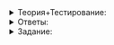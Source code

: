 <details>
<summary>Теория+Тестирование:</summary>

# mutex и lock_guard

Разберёмся, как быть с классом  `Account`  и его методом  `TrySpend`, если хочется вызывать его параллельно из разных потоков, но не порождать состояния гонки. Вспомним, как выглядит этот метод, и задумаемся, чего дополнительно мы от него ждём:

```cpp
bool Account::TrySpend(int plan) {
    if (value_ < plan) {
        return false;
    } else {
        value_ -= plan;
        return true;
    }
}

```

Во-первых, хочется защититься от одновременного выполнения вычитания разными потоками. Во-вторых, нужно, чтобы между проверкой условия и последующим действием никто не поменял  `value_`.

Проще говоря, надо запретить нескольким потокам одновременно выполнять тело этого метода. Области программы, в которые нельзя заходить нескольким потокам, называются критическими секциями. Сейчас вы узнаете, как это организовать.

Критическая секция контролируется специальным объектом — мьютексом. Одна критическая секция — один мьютекс. Работает он следующим образом.

1.  Подключите библиотеку  `<mutex>`.
2.  Создайте объект  `mutex m;`, соответствующий конкретной критической секции. Этот объект должен быть общим для всех потоков, которые в неё заходят.
3.  Перед входом в критическую секцию захватите блокировку вызовом  `m.lock();`. Если блокировка уже захвачена — как правило, другим потоком — метод  `lock`  не завершится, пока мьютекс не освободится.
4.  При выходе из критической секции отпустите блокировку вызовом  `m.unlock();`. Этот метод не будет ничего ожидать, зато в результате другой ожидающий освобождения поток сможет взять блокировку.

Если каждый поток будет вести себя хорошо, то есть блокировать мьютекс при входе и разблокировать при выходе, проблем не возникнет.

Класс  `Account`  здесь можно сравнить с общим кошельком. Как правило, он лежит на тумбочке в прихожей. Это значит, что он свободен. Если хочешь воспользоваться, возьми себе — захвати блокировку. Проверь, сколько там денег, потрать и верни на место — отпусти блокировку.

----------

Как нужно объявить объект мьютекса?

-   Локальной переменной в методе  `TrySpend`.
    
-   Полем класса  `Account`.
    
-   Статическим полем класса  `Account`  или глобальной переменной.
    

В коде это будет выглядеть так:

```cpp
#include <mutex>

// ...

class Account {
public:
    explicit Account(int value) : value_(value) {}
    int GetValue() const { return value_; }
    bool TrySpend(int plan) {
        value_mutex_.lock();  // вход в критическую секцию
        if (value_ < plan) {
            value_mutex_.unlock();  // выход из критической секции
            return false;
        } else {
            value_ -= plan;
            value_mutex_.unlock();  // выход из критической секции
            return true;
        }
    }
private:
    int value_;
    mutex value_mutex_;
};

```

----------

Какие проблемы вы видите в этом коде? Выберите несколько вариантов ответа.

-   Проверка условия  `value_ < plan`  сама по себе может быть выполнена параллельно, так что её можно вынести из критической секции.
    
-   Можно случайно добавить содержательный код перед  `lock`.
    
-   Можно случайно добавить содержательный код после  `unlock`.
    
-   Нужно не забыть отпустить блокировку в каждой ветке выхода из функции.
    

Самая большая проблема — высокий риск забыть отпустить блокировку при выходе из функции. Причём это может произойти не только по  `return`, но и при выбросе исключения. Если забыть, случится так называемый deadlock: все потоки будут ждать на своих методах  `lock`, а освободить будет уже некому.

Вспомним пример с кошельком: если кто-либо, не обнаружив достаточного количества денег, забудет вернуть кошелёк на тумбочку, остальные члены семьи соберутся вокруг неё и будут ждать — надеясь, что деньги ещё остались. Неприятная ситуация!

Не допустить таких ошибок поможет класс  `lock_guard`: при создании ему передаётся ссылка на нужный мьютекс, и в конструкторе он берёт блокировку. В деструкторе же — отпускает. Код становится компактнее и безопаснее:

```cpp
bool TrySpend(int plan) {
    lock_guard guard(value_mutex_);
    if (value_ < plan) {
        return false;
    } else {
        value_ -= plan;
        return true;
    }
}

```

Класс  `lock_guard`  шаблонный по типу мьютекса, но при таком его использовании тип выводится автоматически из типа аргумента конструктора.

Теперь программа будет выводить разумные числа, которые в сумме дают 1 000 000:

```
Spent 239753
Spent 226058
Spent 337955
Spent 196234
0

```

## Фреймворк для тестирования

Юнит-тесты в некоторых задачах курса используют фреймворк, подобный тому, что вы разработали во втором спринте. Кроме уже знакомых вам  `ASSERT`  и  `ASSERT_EQUAL`  в этом фреймворке есть макросы, которые проверяют выбрасывание исключений и облегчают запуск тестов. Следующая задача — как раз такая.

Весь фреймворк находится в единственном заголовочном файле  `test_framework.h`. Вы можете скачать его по ссылке ниже и проверять функции и классы вне тренажёра, на своём компьютере. Чтобы использовать фреймворк, положите  `test_framework.h`  в один каталог с файлами вашего проекта и подключите его директивой  `#include "test_framework.h"`.

📎 [test_framework.h](https://github.com/AYglazk0v/practicum_Cpp_developer/blob/main/sprint8/%D0%A1%D0%BE%D1%81%D1%82%D0%BE%D1%8F%D0%BD%D0%B8%D0%B5_%D0%B3%D0%BE%D0%BD%D0%BA%D0%B8_%D0%B8_%D0%B7%D0%B0%D1%89%D0%B8%D1%82%D0%B0_%D0%BE%D1%82_%D0%BD%D0%B5%D0%B3%D0%BE/mutex_%D0%B8_lock_guard/Task1/test_framework.h)

</details>

<details>
<summary>Ответы:</summary>

# Ответы на задания

Как нужно объявить объект мьютекса?

-   **(-)**  Локальной переменной в методе  `TrySpend`.

> Тогда у каждого потока будет свой объект мьютекса, и один не узнает о том, что делает другой.

-   **(+)**  Полем класса  `Account`.
    
-   **(-)**  Статическим полем класса  `Account`  или глобальной переменной.
    

> Это избыточно: в данном случае потоки не смогут одновременно пользоваться разными объектами класса  `Account`, хотя никакой опасности в этом нет.

----------

Какие проблемы вы видите в этом коде? Выберите несколько вариантов ответа.

-   **(-)**  Проверка условия  `value_ < plan`  сама по себе может быть выполнена параллельно, так что её можно вынести из критической секции.

> Ни в коем случае! Если осталось 10 ₽ и каждый поток хочет потратить их все, после такого параллельного сравнения каждый из них будет считать, что имеет на это право.

-   **(-)**  Можно случайно добавить содержательный код перед  `lock`.

> Вот тут можно поспорить: вы сами решаете, с какого момента начинается критическая секция — а перед ней можно выполнить какие-нибудь общие действия.

-   **(+)**  Можно случайно добавить содержательный код после  `unlock`.

> Это может быть фичей, но да — чаще будет багом.

-   **(+)**  Нужно не забыть отпустить блокировку в каждой ветке выхода из функции.

> Верно, нужно более практичное решение.

</details>

<details>
<summary>Задание:</summary>

## Задание

Когда нет синхронизации доступа нескольких потоков к одним и тем же данным, это может фатально сказаться на работе программы. Поэтому важно не забывать захватывать мьютекс при обращении к разделяемым данным. Но бывают большие проекты, где доступ к общим данным осуществляется из множества мест в коде. При внесении очередных правок забыть о мьютексе легко.

Чтобы защититься от этой проблемы, можно написать специальную обёртку над данными, которая будет предоставлять к ним доступ только под мьютексом. Разработайте обёртку — шаблон класса `Synchronized`  с таким интерфейсом:

```cpp
template <typename T>
class Synchronized {
public:
	  explicit Synchronized(T initial = T());
	
	  struct Access {
		    V& ref_to_value;
        // ...
	  };
	
	  Access GetAccess();
private:
	  T value_;
};

```

Тип  `Access`  должен быть структурой, в которой есть поле  `T& ref_to_value`, ссылающееся на поле  `value_`  класса  `Synchronized<T>`. Объект класса  `Access`  должен вести себя аналогично классу  `lock_guard<mutex>`: захватывать мьютекс в своём конструкторе и освобождать в деструкторе. Пример:

```cpp
Synchronized<int> s_int;
{
	  auto access = s_int.GetAccess();
	  // Критическая секция начинается отсюда и продолжается до конца блока
	  access.ref_to_value = 5;
}
ASSERT_EQUAL(s_int.GetAccess().ref_to_value, 5);

```

Можно и даже нужно добавлять необходимые поля в класс `Access` и шаблон `Synchronized`. Более подробные примеры использования шаблона `Synchronized` смотрите в заготовке кода.

Как видите, единственный способ получить доступ к полю `value_` класса `Synchronized<T>` — это обратиться к полю `ref_to_value` класса `Access`, который гарантирует, что этот доступ осуществляется под мьютексом. Таким образом, если разделяемые данные обернуть в шаблон `Synchronized`, вы никогда не забудете захватить мьютекс при обращении к ним.

### Ограничения

Тип  `T`  гарантированно имеет конструктор по умолчанию, но может не иметь конструктора копирования.

### Что отправлять на проверку

cpp-файл, содержащий шаблонный класс  `Synchronized`, а также необходимые для его работы подключения библиотек и другие функции. Функция  `main`  будет проигнорирована при тестировании.

### Как будет тестироваться ваш код

По аналогии с примером в заготовке кода будет проверено, что структура  `Access`  действительно обеспечивает синхронизацию действий между потоками.

### Подсказка

Призовите на помощь  `lock_guard<mutex>`.

</details>
